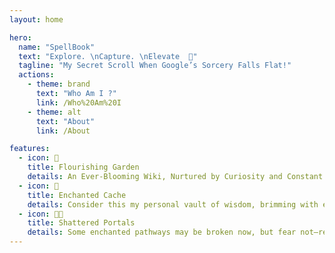 ```yaml
---
layout: home

hero:
  name: "SpellBook"
  text: "Explore. \nCapture. \nElevate  🚀"
  tagline: "My Secret Scroll When Google’s Sorcery Falls Flat!"
  actions:
    - theme: brand
      text: "Who Am I ?"
      link: /Who%20Am%20I
    - theme: alt
      text: "About"
      link: /About

features:
  - icon: 🌱
    title: Flourishing Garden
    details: An Ever-Blooming Wiki, Nurtured by Curiosity and Constant Discovery!
  - icon: 🔮
    title: Enchanted Cache
    details: Consider this my personal vault of wisdom, brimming with enchanted insights and arcane knowledge
  - icon: ⛓️‍💥
    title: Shattered Portals
    details: Some enchanted pathways may be broken now, but fear not—restoration spells may mend them in time
---
```

